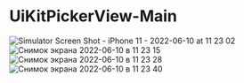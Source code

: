 # UiKitPickerView-Main
![Simulator Screen Shot - iPhone 11 - 2022-06-10 at 11 23 02](https://user-images.githubusercontent.com/93772160/173137706-c1553fe8-6d3f-4ce0-9303-9bab5d9732d6.png)
![Снимок экрана 2022-06-10 в 11 23 15](https://user-images.githubusercontent.com/93772160/173137740-b2c754b7-cfb9-49b7-bbd5-1d61990a5bd3.png)
![Снимок экрана 2022-06-10 в 11 23 28](https://user-images.githubusercontent.com/93772160/173137746-ef5bb2f2-90dd-4b29-812e-f218f7c98851.png)
![Снимок экрана 2022-06-10 в 11 23 40](https://user-images.githubusercontent.com/93772160/173137757-097f4c15-6e4e-4338-afe8-624c30337fc3.png)
